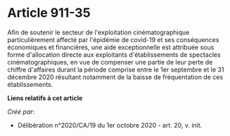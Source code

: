 # Article 911-35

Afin de soutenir le secteur de l'exploitation cinématographique particulièrement affecté par l'épidémie de covid-19 et ses
conséquences économiques et financières, une aide exceptionnelle est attribuée sous forme d'allocation directe aux
exploitants d'établissements de spectacles cinématographiques, en vue de compenser une partie de leur perte de chiffre
d'affaires durant la période comprise entre le 1er septembre et le 31 décembre 2020 résultant notamment de la baisse de
fréquentation de ces établissements.

**Liens relatifs à cet article**

_Créé par_:

  - Délibération n°2020/CA/19 du 1er octobre 2020 - art. 20, v. init.

